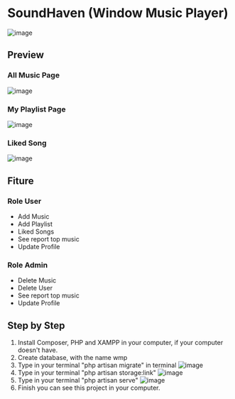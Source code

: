 # SoundHaven (Window Music Player)
![image](https://github.com/user-attachments/assets/4fe81623-a843-48b2-b2d2-e98f169e94a5)

## Preview
### All Music Page
![image](https://github.com/user-attachments/assets/37cbee4c-1188-4378-aae0-d5e859501aae)

### My Playlist Page
![image](https://github.com/user-attachments/assets/04be09e3-84dd-46b3-acb1-59f915cef96c)

### Liked Song
![image](https://github.com/user-attachments/assets/fc108945-fcf1-4afc-afd3-938df5b33345)

## Fiture
### Role User
* Add Music
* Add Playlist
* Liked Songs
* See report top music
* Update Profile

### Role Admin
* Delete Music
* Delete User
* See report top music
* Update Profile

## Step by Step
1. Install Composer, PHP and XAMPP in your computer, if your computer doesn't have.
2. Create database, with the name wmp
3. Type in your terminal "php artisan migrate" in terminal
![image](https://github.com/user-attachments/assets/07a43cc7-0379-4803-b795-4005807e67c9)
5. Type in your terminal "php artisan storage:link"
![image](https://github.com/user-attachments/assets/18b921f1-8e05-40f5-a0ef-3fd809e28241)
6. Type in your terminal "php artisan serve"
![image](https://github.com/user-attachments/assets/f7cfddfe-9499-45a6-a620-35a8e6682160)
7. Finish you can see this project in your computer.


